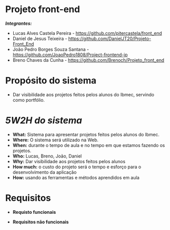 # Projeto front-end
 ***Integrantes:***
- Lucas Alves Castela Pereira - https://github.com/pitercastela/front_end
- Daniel de Jesus Teixeira - https://github.com/DanielJT20/Projeto-Front_End
- João Pedro Borges Souza Santana - https://github.com/JoaoPedro1808/Project-frontend-jp
- Breno Chaves da Cunha - https://github.com/Brenoch/Projeto_front_end


# **Propósito do sistema** 
- Dar visibilidade aos projetos feitos pelos alunos do Ibmec, servindo como portfólio.

# *5W2H do sistema*
- **What:** Sistema para apresentar projetos feitos pelos alunos do Ibmec.
- **Where:** O sistema será utilizado na Web.
- **When:** durante o tempo de aula e no tempo em que estamos fazendo os projetos.
- **Who:** Lucas, Breno, João, Daniel
- **Why:** Dar visibilidade aos projetos feitos pelos alunos
- **How much:** o custo do projeto será o tempo e esforço para o desenvolvimento da aplicação
- **How:** usando as ferramentas e métodos aprendidos em aula

# **Requisitos**
- **Requisto funcionais**

- **Requisitos não funcionais**



